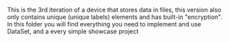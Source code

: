 This is the 3rd iteration of a device that stores data in files, this version also only contains unique (unique labels) elements and has built-in "encryption".
In this folder you will find everything you need to implement and use DataSet, and a every simple showcase project
